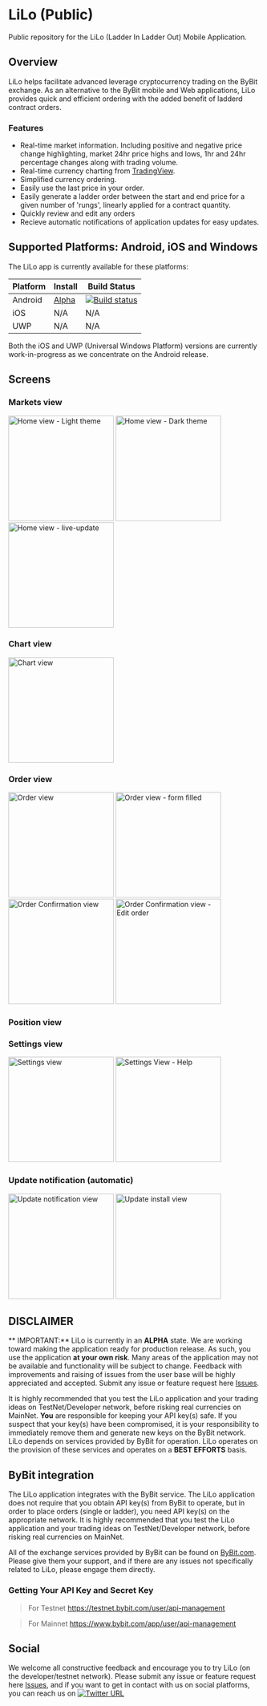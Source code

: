 # LiLo (Public) 
Public repository for the LiLo (Ladder In Ladder Out) Mobile Application.

## Overview
LiLo helps facilitate advanced leverage cryptocurrency trading on the ByBit exchange. As an alternative to the ByBit mobile and Web applications, LiLo provides quick and efficient ordering with the added benefit of ladderd contract orders.

### Features
- Real-time market information. Including positive and negative price change highlighting, market 24hr price highs and lows, 1hr and 24hr percentage changes along with trading volume.
- Real-time currency charting from [TradingView](https://uk.tradingview.com/).
- Simplified currency ordering.
- Easily use the last price in your order.
- Easily generate a ladder order between the start and end price for a given number of 'rungs', linearly applied for a contract quantity.
- Quickly review and edit any orders
- Recieve automatic notifications of application updates for easy updates.

## Supported Platforms: Android, iOS and Windows

The LiLo app is currently available for these platforms:

| Platform | Install | Build Status |
| -------- | ------- | ------------ |
| Android  | [Alpha](https://tinyurl.com/LiLoApp) | [![Build status](https://build.appcenter.ms/v0.1/apps/c414af6f-de0a-40d7-b5b6-5470d4734714/branches/1.0.1/badge)](https://appcenter.ms) |
| iOS      | N/A        | N/A       |
| UWP      | N/A        | N/A       |


Both the iOS and UWP (Universal Windows Platform) versions are currently work-in-progress as we concentrate on the Android release.

## Screens
### Markets view
<img src="Screenshots/10.png" width="210" Title="Home view - Light theme" /> <img src="Screenshots/15.png" width="210" Title="Home view - Dark theme" /> <img src="Screenshots/16.png" width="210" Title="Home view - live-update" />

### Chart view
<img src="Screenshots/20.png" width="210" Title="Chart view" /> 

### Order view
<img src="Screenshots/30.png" width="210" Title="Order view" /> <img src="Screenshots/31.png" width="210" Title="Order view - form filled" /> <img src="Screenshots/35.png" width="210" Title="Order Confirmation view" />  <img src="Screenshots/36.png" width="210" Title="Order Confirmation view - Edit order" /> 

### Position view

### Settings view
<img src="Screenshots/50.png" width="210" Title="Settings view" /> <img src="Screenshots/54.png" width="210" Title="Settings View - Help" /> 

### Update notification (automatic)
<img src="Screenshots/60.png" width="210" Title="Update notification view" /> <img src="Screenshots/61.png" width="210" Title="Update install view" /> 

## DISCLAIMER

** IMPORTANT:** LiLo is currently in an **ALPHA** state. We are working toward making the application ready for production release. As such, you use the application **at your own risk**.  Many areas of the application may not be available and functionality will be subject to change.  Feedback with improvements and raising of issues from the user base will be highly appreciated and accepted.  Submit any issue or feature request here [Issues](https://github.com/GeorgeLeithead/LiLo_Public/issues).

It is highly recommended that you test the LiLo application and your trading ideas on TestNet/Developer network, before risking real currencies on MainNet.
**You** are responsible for keeping your API key(s) safe. If you suspect that your key(s) have been compromised, it is your responsibility to immediately remove them and generate new keys on the ByBit network.
LiLo depends on services provided by ByBit for operation.  LiLo operates on the provision of these services and operates on a **BEST EFFORTS** basis.

## ByBit integration
The LiLo application integrates with the ByBit service.  The LiLo application does not require that you obtain API key(s) from ByBit to operate, but in order to place orders (single or ladder), you need API key(s) on the appropriate network.
It is highly recommended that you test the LiLo application and your trading ideas on TestNet/Developer network, before risking real currencies on MainNet.

All of the exchange services provided by ByBit can be found on [ByBit.com](https://www.bybit.com/).  Please give them your support, and if there are any issues not specifically related to LiLo, please engage them directly.

### Getting Your API Key and Secret Key

> For Testnet
https://testnet.bybit.com/user/api-management

> For Mainnet
https://www.bybit.com/app/user/api-management

## Social
We welcome all constructive feedback and encourage you to try LiLo (on the developer/testnet network).  Please submit any issue or feature request here [Issues](https://github.com/GeorgeLeithead/LiLo_Public/issues), and if you want to get in contact with us on social platforms, you can reach us on [![Twitter URL](https://img.shields.io/twitter/url/https/twitter.com/LiLoMobileApp.svg?style=social&label=Follow%20%40LiLoMobileApp)](https://twitter.com/LiLoMobileApp)